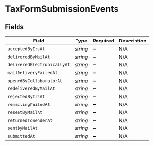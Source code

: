 # TaxFormSubmissionEvents


## Fields

| Field                       | Type                        | Required                    | Description                 |
| --------------------------- | --------------------------- | --------------------------- | --------------------------- |
| `acceptedByIrsAt`           | *string*                    | :heavy_minus_sign:          | N/A                         |
| `deliveredByMailAt`         | *string*                    | :heavy_minus_sign:          | N/A                         |
| `deliveredElectronicallyAt` | *string*                    | :heavy_minus_sign:          | N/A                         |
| `mailDeliveryFailedAt`      | *string*                    | :heavy_minus_sign:          | N/A                         |
| `openedByCollaboratorAt`    | *string*                    | :heavy_minus_sign:          | N/A                         |
| `redeliveredByMailAt`       | *string*                    | :heavy_minus_sign:          | N/A                         |
| `rejectedByIrsAt`           | *string*                    | :heavy_minus_sign:          | N/A                         |
| `remailingFailedAt`         | *string*                    | :heavy_minus_sign:          | N/A                         |
| `resentByMailAt`            | *string*                    | :heavy_minus_sign:          | N/A                         |
| `returnedToSenderAt`        | *string*                    | :heavy_minus_sign:          | N/A                         |
| `sentByMailAt`              | *string*                    | :heavy_minus_sign:          | N/A                         |
| `submittedAt`               | *string*                    | :heavy_minus_sign:          | N/A                         |